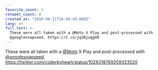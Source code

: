 ```yaml
---
favorite_count: 1
retweet_count: 0
created_at: "2018-08-11T16:40:49.000Z"
lang: en
full_text: >-
  These were all taken with a @Moto X Play and post-processed with
  @googlesnapseed. https://t.co/jq1BjuggXR
---
```


These were all taken with a [@Moto](https://twitter.com/Moto) X Play and
post-processed with [@googlesnapseed](https://twitter.com/googlesnapseed).
<https://twitter.com/coderbyheart/status/1028318769209323520>
